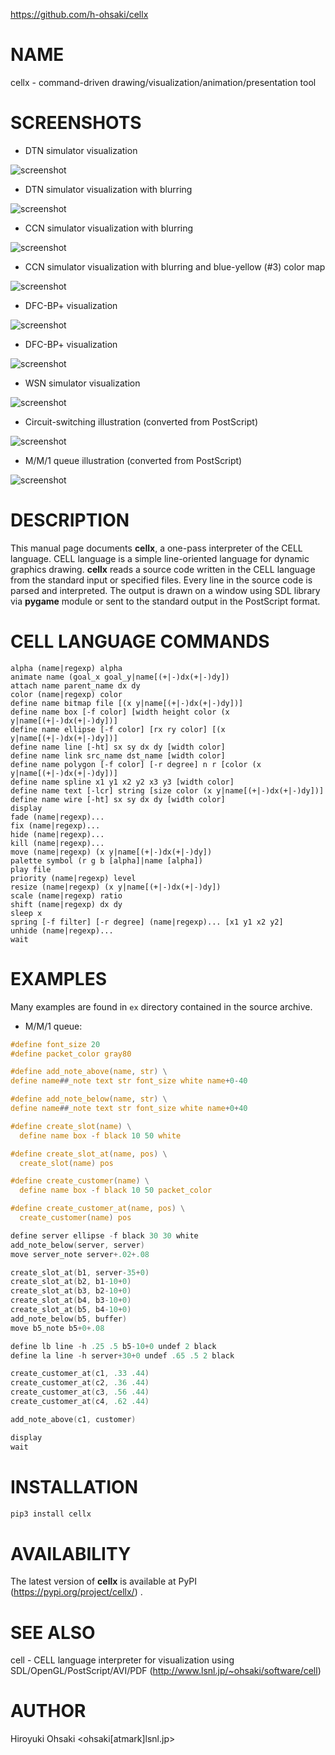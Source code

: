 https://github.com/h-ohsaki/cellx

# NAME

cellx - command-driven drawing/visualization/animation/presentation tool

# SCREENSHOTS

- DTN simulator visualization

![screenshot](https://raw.githubusercontent.com/h-ohsaki/cellx/master/screenshot/pdtnsim.png)

- DTN simulator visualization with blurring

![screenshot](https://raw.githubusercontent.com/h-ohsaki/cellx/master/screenshot/pdtnsim-filter.png)

- CCN simulator visualization with blurring

![screenshot](https://raw.githubusercontent.com/h-ohsaki/cellx/master/screenshot/ccn-filter.png)

- CCN simulator visualization with blurring and blue-yellow (#3) color map

![screenshot](https://raw.githubusercontent.com/h-ohsaki/cellx/master/screenshot/ccn-filter-3.png)

- DFC-BP+ visualization

![screenshot](https://raw.githubusercontent.com/h-ohsaki/cellx/master/screenshot/pdfcsim-random.png)

- DFC-BP+ visualization

![screenshot](https://raw.githubusercontent.com/h-ohsaki/cellx/master/screenshot/pdfcsim-grid.png)

- WSN simulator visualization

![screenshot](https://raw.githubusercontent.com/h-ohsaki/cellx/master/screenshot/pwsnsim.png)

- Circuit-switching illustration (converted from PostScript)

![screenshot](https://raw.githubusercontent.com/h-ohsaki/cellx/master/screenshot/circuit-switching.png)

- M/M/1 queue illustration (converted from PostScript)

![screenshot](https://raw.githubusercontent.com/h-ohsaki/cellx/master/screenshot/queue.png)

# DESCRIPTION

This manual page documents **cellx**, a one-pass interpreter of the CELL
language.  CELL language is a simple line-oriented language for dynamic
graphics drawing.  **cellx** reads a source code written in the CELL language
from the standard input or specified files.  Every line in the source code is
parsed and interpreted.  The output is drawn on a window using SDL library via
**pygame** module or sent to the standard output in the PostScript format.

# CELL LANGUAGE COMMANDS

```
alpha (name|regexp) alpha
animate name (goal_x goal_y|name[(+|-)dx(+|-)dy])
attach name parent_name dx dy
color (name|regexp) color
define name bitmap file [(x y|name[(+|-)dx(+|-)dy])]
define name box [-f color] [width height color (x y|name[(+|-)dx(+|-)dy])]
define name ellipse [-f color] [rx ry color] [(x y|name[(+|-)dx(+|-)dy])]
define name line [-ht] sx sy dx dy [width color]
define name link src_name dst_name [width color]
define name polygon [-f color] [-r degree] n r [color (x y|name[(+|-)dx(+|-)dy])]
define name spline x1 y1 x2 y2 x3 y3 [width color]
define name text [-lcr] string [size color (x y|name[(+|-)dx(+|-)dy])]
define name wire [-ht] sx sy dx dy [width color]
display
fade (name|regexp)...
fix (name|regexp)...
hide (name|regexp)...
kill (name|regexp)...
move (name|regexp) (x y|name[(+|-)dx(+|-)dy])
palette symbol (r g b [alpha]|name [alpha])
play file
priority (name|regexp) level
resize (name|regexp) (x y|name[(+|-)dx(+|-)dy])
scale (name|regexp) ratio
shift (name|regexp) dx dy
sleep x
spring [-f filter] [-r degree] (name|regexp)... [x1 y1 x2 y2]
unhide (name|regexp)...
wait
```

# EXAMPLES

Many examples are found in `ex` directory contained in the source archive.

- M/M/1 queue:
```c
#define font_size 20
#define packet_color gray80

#define add_note_above(name, str) \
define name##_note text str font_size white name+0-40

#define add_note_below(name, str) \
define name##_note text str font_size white name+0+40

#define create_slot(name) \
  define name box -f black 10 50 white

#define create_slot_at(name, pos) \
  create_slot(name) pos

#define create_customer(name) \
  define name box -f black 10 50 packet_color

#define create_customer_at(name, pos) \
  create_customer(name) pos

define server ellipse -f black 30 30 white
add_note_below(server, server) 
move server_note server+.02+.08

create_slot_at(b1, server-35+0)
create_slot_at(b2, b1-10+0)
create_slot_at(b3, b2-10+0)
create_slot_at(b4, b3-10+0)
create_slot_at(b5, b4-10+0)
add_note_below(b5, buffer)
move b5_note b5+0+.08

define lb line -h .25 .5 b5-10+0 undef 2 black
define la line -h server+30+0 undef .65 .5 2 black

create_customer_at(c1, .33 .44)
create_customer_at(c2, .36 .44)
create_customer_at(c3, .56 .44)
create_customer_at(c4, .62 .44)

add_note_above(c1, customer)

display
wait

```
# INSTALLATION

```python
pip3 install cellx
```

# AVAILABILITY

The latest version of **cellx** is available at PyPI
(https://pypi.org/project/cellx/) .

# SEE ALSO

cell - CELL language interpreter for visualization using
SDL/OpenGL/PostScript/AVI/PDF (http://www.lsnl.jp/~ohsaki/software/cell)

# AUTHOR

Hiroyuki Ohsaki <ohsaki[atmark]lsnl.jp>
